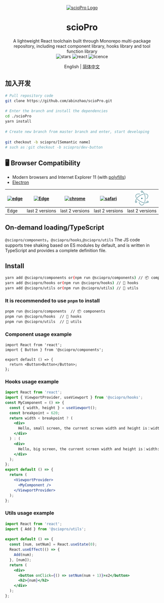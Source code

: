 <div align="center">
  <a href="http://abinzhao.github.io/scioPro" target="_blank">
    <img alt="scioPro Logo" width="200" src="https://file.iviewui.com/view-ui-logo-new.svg"/>
  </a>
</div>
<div align="center">
  <h1>scioPro</h1>
</div>

<div align="center">
<div align="center">
A lightweight React toolchain built through Monorepo multi-package repository, including react component library, hooks library and tool function library
</div>

<img src="https://img.shields.io/github/stars/abinzhao/scioPro" alt="stars">
<img src="https://img.shields.io/badge/react-v18.2.0%2B-%23407fbc" alt="react">
<img src="https://img.shields.io/badge/license-MIT-blue.svg" alt="licence">

</div>

<div align="center">

English | [简体中文](./README.zh-CN.md)

</div>

## 加入开发

```bash
# Pull repository code
git clone https://github.com/abinzhao/scioPro.git

# Enter the branch and install the dependencies
cd ./scioPro
yarn install

# Create new branch from master branch and enter, start developing

git checkout -b sciopro/[Semantic name]
# such as：git checkout -b sciopro/dev-button

```

## 🖥 Browser Compatibility

- Modern browsers and Internet Explorer 11 (with [polyfills](https://stackoverflow.com/questions/57020976/polyfills-in-2019-for-ie11))
- [Electron](https://www.electronjs.org/)

| [![edge](https://raw.githubusercontent.com/alrra/browser-logos/master/src/edge/edge_48x48.png)](http://godban.github.io/browsers-support-badges/) | [![Edge](https://raw.githubusercontent.com/alrra/browser-logos/master/src/firefox/firefox_48x48.png)](http://godban.github.io/browsers-support-badges/) | [![chrome](https://raw.githubusercontent.com/alrra/browser-logos/master/src/chrome/chrome_48x48.png)](http://godban.github.io/browsers-support-badges/) | [![safari](https://raw.githubusercontent.com/alrra/browser-logos/master/src/safari/safari_48x48.png)](http://godban.github.io/browsers-support-badges/) | [![electron_48x48](https://raw.githubusercontent.com/alrra/browser-logos/master/src/electron/electron_48x48.png)](http://godban.github.io/browsers-support-badges/) |
| --- | --- | --- | --- | --- |
| Edge | last 2 versions | last 2 versions | last 2 versions | last 2 versions |

## On-demand loading/TypeScript

`@sciopro/components`，`@sciopro/hooks`,`@sciopro/utils` The JS code supports tree shaking based on ES modules by default, and is written in TypeScript and provides a complete definition file.

## Install

```bash
yarn add @sciopro/components or(npm run @sciopro/components) // 📦 components
yarn add @sciopro/hooks or(npm run @sciopro/hooks) // 🚀 hooks
yarn add @sciopro/utils or(npm run @sciopro/utils) // 🔧 utils
```

### It is recommended to use `pnpm` to install

```bash
pnpm run @sciopro/components  // 📦 components
pnpm run @sciopro/hooks  // 🚀 hooks
pnpm run @sciopro/utils  // 🔧 utils
```

### Component usage example

```tsx
import React from 'react';
import { Button } from '@sciopro/components';

export default () => {
  return <Button>Button</Button>;
};
```

### Hooks usage example

```jsx
import React from 'react';
import { ViewportProvider, useViewport } from '@sciopro/hooks';
const MyComponent = () => {
  const { width, height } = useViewport();
  const breakpoint = 620;
  return width < breakpoint ? (
    <div>
      Hello, small screen, the current screen width and height is：width:{width},height:{height}
    </div>
  ) : (
    <div>
      Hello, big screen, the current screen width and height is：width:{width},height:{height}
    </div>
  );
};
export default () => {
  return (
    <ViewportProvider>
      <MyComponent />
    </ViewportProvider>
  );
};
```

### Utils usage example

```jsx
import React from 'react';
import { Add } from '@sciopro/utils';

export default () => {
  const [num, setNum] = React.useState(0);
  React.useEffect(() => {
    Add(num);
  }, [num]);
  return (
    <div>
      <button onClick={() => setNum(num + 1)}>x2</button>
      <h2>{num}</h2>
    </div>
  );
};
```
